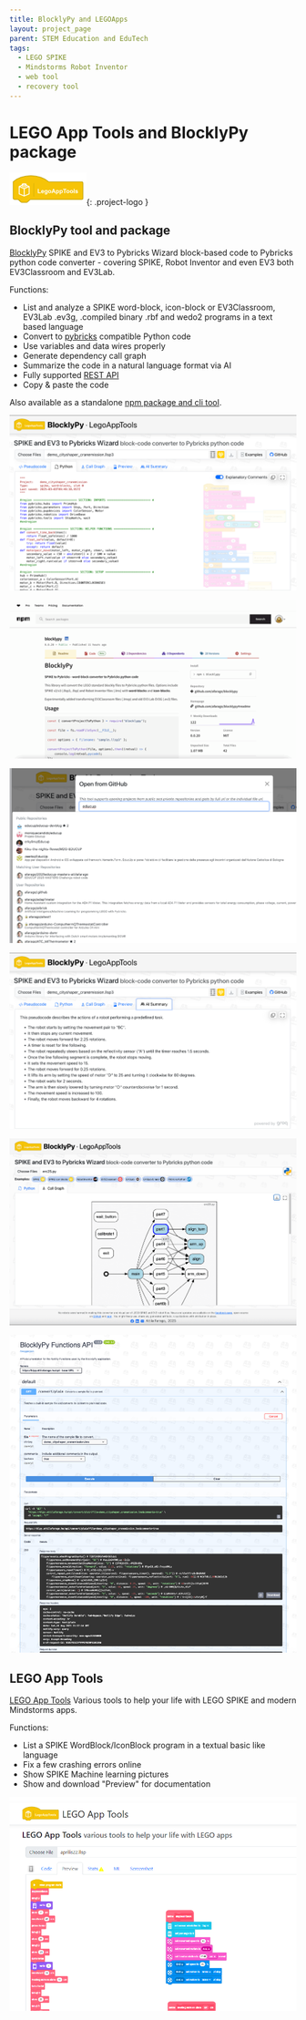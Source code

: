 ```yaml
---
title: BlocklyPy and LEGOApps
layout: project_page
parent: STEM Education and EduTech
tags:
  - LEGO SPIKE
  - Mindstorms Robot Inventor
  - web tool
  - recovery tool
---
```


# LEGO App Tools and BlocklyPy package

![logo](assets/legoapptools_logo.png){: .project-logo }

## BlocklyPy tool and package

[BlocklyPy](https://blpy.attilafarago.hu/) SPIKE and EV3 to Pybricks Wizard block-based code to Pybricks python code converter - covering SPIKE, Robot Inventor and even EV3 both EV3Classroom and EV3Lab.

Functions:

- List and analyze a SPIKE word-block, icon-block or EV3Classroom, EV3Lab .ev3g, .compiled binary .rbf and wedo2 programs in a text based language
- Convert to [pybricks](https://pybricks.com) compatible Python code
- Use variables and data wires properly
- Generate dependency call graph
- Summarize the code in a natural language format via AI
- Fully supported [REST API](https://blpy.attilafarago.hu/api)
- Copy & paste the code

Also available as a standalone [npm package and cli tool](https://www.npmjs.com/package/blocklypy).

![blocklypy](assets/blocklypy-site.png)

![blocklypy](assets/blocklypy-npm.png)

![blocklypy](assets/blocklypy-github.png)

![blocklypy](assets/blocklypy-aitools.png)

![blocklypy](assets/blocklypy-graph-educup2025.png)

![blocklypy](assets/blocklypy-api.png)

## LEGO App Tools

[LEGO App Tools](https://legoapptools.azurewebsites.net/) Various tools to help your life with LEGO SPIKE and modern Mindstorms apps.

Functions:

- List a SPIKE WordBlock/IconBlock program in a textual basic like language
- Fix a few crashing errors online
- Show SPIKE Machine learning pictures
- Show and download "Preview" for documentation

![legoapptools](assets/legoapptools.png)
